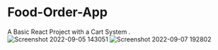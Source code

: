 # Food-Order-App
A Basic React Project with a Cart System .
![Screenshot 2022-09-05 143051](https://user-images.githubusercontent.com/87692073/189052364-15fc32c3-4bae-417c-8c36-3465c90c4ea2.png) 
![Screenshot 2022-09-07 192802](https://user-images.githubusercontent.com/87692073/189052381-499910f1-4e0e-4bcb-8b11-6dbc4192f543.png)
